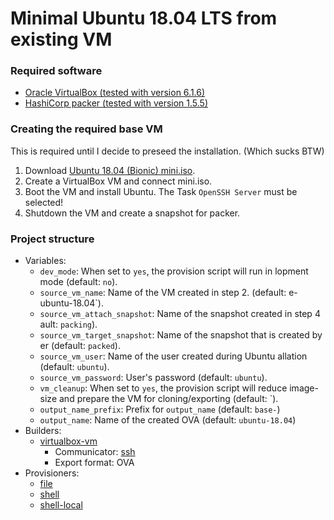 # Minimal Ubuntu 18.04 LTS from existing VM

### Required software
- [Oracle VirtualBox (tested with version 6.1.6)](https://www.virtualbox.org/wiki/Downloads)
- [HashiCorp packer (tested with version 1.5.5)](https://www.packer.io/downloads/)

### Creating the required base VM
This is required until I decide to preseed the installation. (Which sucks BTW)
1. Download [Ubuntu 18.04 (Bionic) mini.iso](http://archive.ubuntu.com/ubuntu/dists/bionic-updates/main/installer-amd64/current/images/netboot/mini.iso).
2. Create a VirtualBox VM and connect mini.iso.
3. Boot the VM and install Ubuntu. The Task `OpenSSH Server` must be selected!
4. Shutdown the VM and create a snapshot for packer.

### Project structure
- Variables:
  - `dev_mode`: When set to `yes`, the provision script will run in lopment mode (default: `no`).
  - `source_vm_name`: Name of the VM created in step 2. (default: e-ubuntu-18.04`).
  - `source_vm_attach_snapshot`: Name of the snapshot created in step 4 ault: `packing`).
  - `source_vm_target_snapshot`: Name of the snapshot that is created by er (default: `packed`).
  - `source_vm_user`: Name of the user created during Ubuntu allation (default: `ubuntu`).
  - `source_vm_password`: User's password (default: `ubuntu`).
  - `vm_cleanup`: When set to `yes`, the provision script will reduce image-size and prepare the VM for cloning/exporting (default: `).
  - `output_name_prefix`: Prefix for `output_name` (default: `base-`)
  - `output_name`: Name of the created OVA (default: `ubuntu-18.04`)
- Builders:
  - [virtualbox-vm](https://www.packer.io/docs/builders/virtualbox/vm/)
    - Communicator: [ssh](https://www.packer.io/docs/communicators/ssh/)
    - Export format: OVA
- Provisioners:
  - [file](https://www.packer.io/docs/provisioners/file/)
  - [shell](https://www.packer.io/docs/provisioners/shell/)
  - [shell-local](https://www.packer.io/docs/provisioners/shell-local/)
